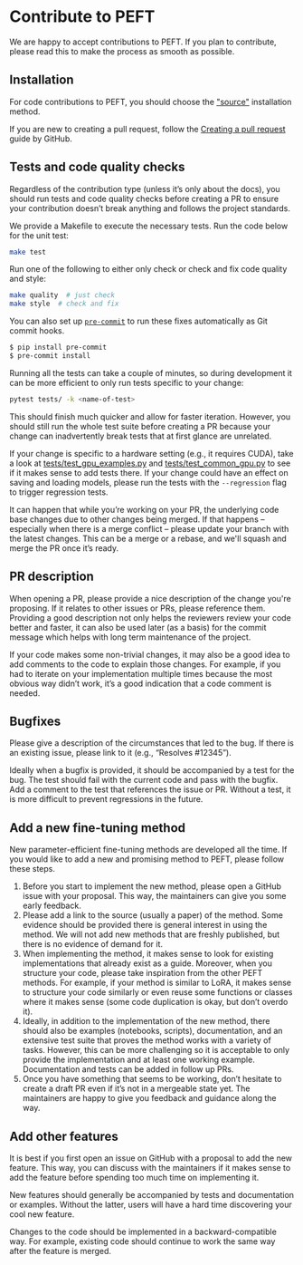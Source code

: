 <!--Copyright 2023 The HuggingFace Team. All rights reserved.

Licensed under the Apache License, Version 2.0 (the "License"); you may not use this file except in compliance with
the License. You may obtain a copy of the License at

http://www.apache.org/licenses/LICENSE-2.0

Unless required by applicable law or agreed to in writing, software distributed under the License is distributed on
an "AS IS" BASIS, WITHOUT WARRANTIES OR CONDITIONS OF ANY KIND, either express or implied. See the License for the
specific language governing permissions and limitations under the License.

⚠️ Note that this file is in Markdown but contain specific syntax for our doc-builder (similar to MDX) that may not be
rendered properly in your Markdown viewer.

-->

# Contribute to PEFT

We are happy to accept contributions to PEFT. If you plan to contribute, please read this to make the process as smooth as possible.

## Installation

For code contributions to PEFT, you should choose the ["source"](../install#source) installation method.

If you are new to creating a pull request, follow the [Creating a pull request](https://docs.github.com/en/pull-requests/collaborating-with-pull-requests/proposing-changes-to-your-work-with-pull-requests/creating-a-pull-request) guide by GitHub.

## Tests and code quality checks

Regardless of the contribution type (unless it’s only about the docs), you should run tests and code quality checks before creating a PR to ensure your contribution doesn’t break anything and follows the project standards.

We provide a Makefile to execute the necessary tests. Run the code below for the unit test:

```sh
make test
```

Run one of the following to either only check or check and fix code quality and style:

```sh
make quality  # just check
make style  # check and fix
```

You can also set up [`pre-commit`](https://pre-commit.com/) to run these fixes
automatically as Git commit hooks.

```bash
$ pip install pre-commit
$ pre-commit install
```

Running all the tests can take a couple of minutes, so during development it can be more efficient to only run tests specific to your change:

```sh
pytest tests/ -k <name-of-test>
```

This should finish much quicker and allow for faster iteration. However, you should still run the whole test suite before creating a PR because your change can inadvertently break tests that at first glance are unrelated.

If your change is specific to a hardware setting (e.g., it requires CUDA), take a look at [tests/test_gpu_examples.py](https://github.com/huggingface/peft/blob/1c1c7fdaa6e6abaa53939b865dee1eded82ad032/tests/test_gpu_examples.py) and [tests/test_common_gpu.py](https://github.com/huggingface/peft/blob/1c1c7fdaa6e6abaa53939b865dee1eded82ad032/tests/test_common_gpu.py) to see if it makes sense to add tests there. If your change could have an effect on saving and loading models, please run the tests with the `--regression` flag to trigger regression tests.

It can happen that while you’re working on your PR, the underlying code base changes due to other changes being merged. If that happens – especially when there is a merge conflict – please update your branch with the latest changes. This can be a merge or a rebase, and we'll squash and merge the PR once it’s ready.

## PR description

When opening a PR, please provide a nice description of the change you're proposing. If it relates to other issues or PRs, please reference them. Providing a good description not only helps the reviewers review your code better and faster, it can also be used later (as a basis) for the commit message which helps with long term maintenance of the project.

If your code makes some non-trivial changes, it may also be a good idea to add comments to the code to explain those changes. For example, if you had to iterate on your implementation multiple times because the most obvious way didn’t work, it’s a good indication that a code comment is needed.

## Bugfixes

Please give a description of the circumstances that led to the bug. If there is an existing issue, please link to it (e.g., “Resolves #12345”).

Ideally when a bugfix is provided, it should be accompanied by a test for the bug. The test should fail with the current code and pass with the bugfix. Add a comment to the test that references the issue or PR. Without a test, it is more difficult to prevent regressions in the future.

## Add a new fine-tuning method

New parameter-efficient fine-tuning methods are developed all the time. If you would like to add a new and promising method to PEFT, please follow these steps.

1. Before you start to implement the new method, please open a GitHub issue with your proposal. This way, the maintainers can give you some early feedback.
2. Please add a link to the source (usually a paper) of the method. Some evidence should be provided there is general interest in using the method. We will not add new methods that are freshly published, but there is no evidence of demand for it.
3. When implementing the method, it makes sense to look for existing implementations that already exist as a guide. Moreover, when you structure your code, please take inspiration from the other PEFT methods. For example, if your method is similar to LoRA, it makes sense to structure your code similarly or even reuse some functions or classes where it makes sense (some code duplication is okay, but don’t overdo it).
4. Ideally, in addition to the implementation of the new method, there should also be examples (notebooks, scripts), documentation, and an extensive test suite that proves the method works with a variety of tasks. However, this can be more challenging so it is acceptable to only provide the implementation and at least one working example. Documentation and tests can be added in follow up PRs.
5. Once you have something that seems to be working, don’t hesitate to create a draft PR even if it’s not in a mergeable state yet. The maintainers are happy to give you feedback and guidance along the way.

## Add other features

It is best if you first open an issue on GitHub with a proposal to add the new feature. This way, you can discuss with the maintainers if it makes sense to add the feature before spending too much time on implementing it.

New features should generally be accompanied by tests and documentation or examples. Without the latter, users will have a hard time discovering your cool new feature.

Changes to the code should be implemented in a backward-compatible way. For example, existing code should continue to work the same way after the feature is merged.
